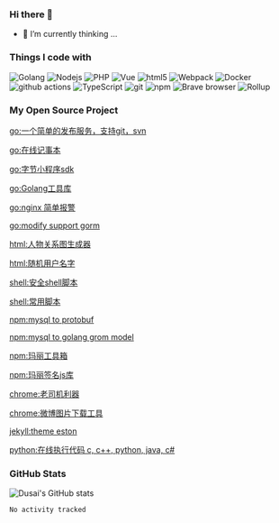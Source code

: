 ### Hi there 👋

- 🌱 I’m currently thinking ...

<h3>Things I code with</h3>
<p>
  <img alt="Golang" src="https://img.shields.io/badge/-Golang-007d9c?style=flat-square&logo=go&logoColor=white" />
  <img alt="Nodejs" src="https://img.shields.io/badge/-Nodejs-43853d?style=flat-square&logo=Node.js&logoColor=white" />
  <img alt="PHP" src="https://img.shields.io/badge/-PHP-4F5B93?style=flat-square&logo=php&logoColor=white" />
  <img alt="Vue" src="https://img.shields.io/badge/-Vue-43853d?style=flat-square&logo=vue&logoColor=white" />
  <img alt="html5" src="https://img.shields.io/badge/-HTML5-E34F26?style=flat-square&logo=html5&logoColor=white" />
  <img alt="Webpack" src="https://img.shields.io/badge/-Webpack-8DD6F9?style=flat-square&logo=webpack&logoColor=white" /> 
  <img alt="Docker" src="https://img.shields.io/badge/-Docker-46a2f1?style=flat-square&logo=docker&logoColor=white" />
  <img alt="github actions" src="https://img.shields.io/badge/-Github_Actions-2088FF?style=flat-square&logo=github-actions&logoColor=white" />
  <img alt="TypeScript" src="https://img.shields.io/badge/-TypeScript-007ACC?style=flat-square&logo=typescript&logoColor=white" />
  <img alt="git" src="https://img.shields.io/badge/-Git-F05032?style=flat-square&logo=git&logoColor=white" />
  <img alt="npm" src="https://img.shields.io/badge/-NPM-CB3837?style=flat-square&logo=npm&logoColor=white" />
  <img alt="Brave browser" src="https://img.shields.io/badge/-Brave_Browser-FB542B?style=flat-square&logo=brave&logoColor=white" />
  <img alt="Rollup" src="https://img.shields.io/badge/-Rollup-EC4A3F?style=flat-square&logo=rollup.js&logoColor=white" />
</p>

### My Open Source Project

[go:一个简单的发布服务，支持git，svn](https://github.com/cute-angelia/go-deploy-server)

[go:在线记事本](https://github.com/cute-angelia/notepad-online) 

[go:字节小程序sdk](https://github.com/cute-angelia/bytedance-microapp)

[go:Golang工具库](https://github.com/cute-angelia/go-utils) 

[go:nginx 简单报警](https://github.com/cute-angelia/go-nginx-alert)

[go:modify support gorm](https://github.com/cute-angelia/gogo-protobuf)

[html:人物关系图生成器](https://github.com/cute-angelia/relation-chart)

[html:随机用户名字](https://github.com/cute-angelia/game-name-generate)

[shell:安全shell脚本](https://github.com/cute-angelia/security_shell_script)

[shell:常用脚本](https://github.com/cute-angelia/shell)

[npm:mysql to protobuf](https://github.com/cute-angelia/mysql-protobuf)

[npm:mysql to golang grom model](https://github.com/cute-angelia/mysql-scheme-convert-golang-model)

[npm:玛丽工具箱](https://github.com/cute-angelia/mali-utils)

[npm:玛丽签名js库](https://github.com/cute-angelia/mali-secure) 

[chrome:老司机利器](https://github.com/cute-angelia/chrome-blade)

[chrome:微博图片下载工具](https://github.com/cute-angelia/chrome-weibo-downloader)

[jekyll:theme eston](https://github.com/cute-angelia/jekyll-theme-eston)

[python:在线执行代码 c, c++, python, java, c#](https://github.com/cute-angelia/online-compiler-code)


### GitHub Stats
![Dusai's GitHub stats](https://github-readme-stats.vercel.app/api?username=cute-angelia&show_icons=true)


<!--START_SECTION:waka-->

```text
No activity tracked
```

<!--END_SECTION:waka-->
